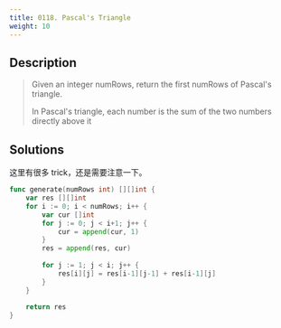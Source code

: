 ```yaml
---
title: 0118. Pascal's Triangle
weight: 10
---
```

## Description
> Given an integer numRows, return the first numRows of Pascal's triangle.
> 
> In Pascal's triangle, each number is the sum of the two numbers directly above it

## Solutions

这里有很多 trick，还是需要注意一下。
```go
func generate(numRows int) [][]int {
    var res [][]int
    for i := 0; i < numRows; i++ {
        var cur []int
        for j := 0; j < i+1; j++ {
            cur = append(cur, 1)
        }
        res = append(res, cur)
        
        for j := 1; j < i; j++ {
            res[i][j] = res[i-1][j-1] + res[i-1][j]
        }
    }
    
    return res
}
```
